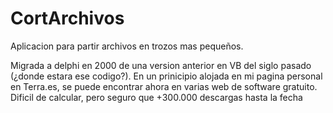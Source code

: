 # CortArchivos
Aplicacion para partir archivos en trozos mas pequeños.

Migrada a delphi en 2000 de una version anterior en VB del siglo pasado (¿donde estara ese codigo?). En un prinicipio alojada en mi pagina personal en Terra.es, se puede encontrar ahora en varias web de software gratuito. Dificil de calcular, pero seguro que +300.000 descargas hasta la fecha
